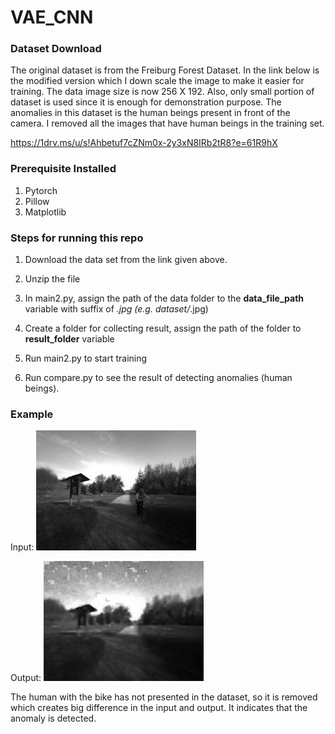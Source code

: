 # VAE_CNN

### Dataset Download

The original dataset is from the Freiburg Forest Dataset. In the link below is the modified version which I down scale the image to make it easier for training. The data image size is now 256 X 192. Also, only small portion of dataset is used since it is enough for demonstration purpose. The anomalies in this dataset is the human beings present in front of the camera. I removed all the images that have human beings in the training set.

https://1drv.ms/u/s!Ahbetuf7cZNm0x-2y3xN8IRb2tR8?e=61R9hX


### Prerequisite Installed

1. Pytorch
2. Pillow
3. Matplotlib

### Steps for running this repo

1. Download the data set from the link given above.

2. Unzip the file

3. In main2.py, assign the path of the data folder to the **data_file_path** variable with suffix of *.jpg (e.g. dataset/*.jpg)

4. Create a folder for collecting result, assign the path of the folder to **result_folder** variable

5. Run main2.py to start training

6. Run compare.py to see the result of detecting anomalies (human beings).


### Example

Input:
![](input_navigation70.png) 

Output:
![](reconstruction_navigation70.png)

The human with the bike has not presented in the dataset, so it is removed which creates big difference in the input and output. It indicates that the anomaly is detected.
